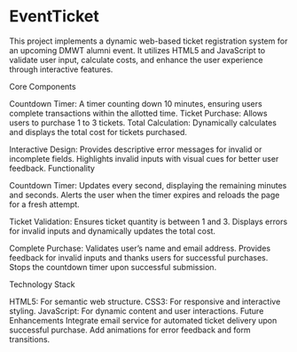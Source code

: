 # EventTicket
This project implements a dynamic web-based ticket registration system for an upcoming DMWT alumni event. It utilizes HTML5 and JavaScript to validate user input, calculate costs, and enhance the user experience through interactive features.


Core Components

Countdown Timer: A timer counting down 10 minutes, ensuring users complete transactions within the allotted time.
Ticket Purchase: Allows users to purchase 1 to 3 tickets.
Total Calculation: Dynamically calculates and displays the total cost for tickets purchased.

Interactive Design:
Provides descriptive error messages for invalid or incomplete fields.
Highlights invalid inputs with visual cues for better user feedback.
Functionality

Countdown Timer:
Updates every second, displaying the remaining minutes and seconds.
Alerts the user when the timer expires and reloads the page for a fresh attempt.

Ticket Validation:
Ensures ticket quantity is between 1 and 3.
Displays errors for invalid inputs and dynamically updates the total cost.

Complete Purchase:
Validates user’s name and email address.
Provides feedback for invalid inputs and thanks users for successful purchases.
Stops the countdown timer upon successful submission.

Technology Stack

HTML5: For semantic web structure.
CSS3: For responsive and interactive styling.
JavaScript: For dynamic content and user interactions.
Future Enhancements
Integrate email service for automated ticket delivery upon successful purchase.
Add animations for error feedback and form transitions.
